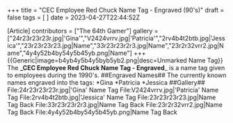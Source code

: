 +++
title = "CEC Employee Red Chuck Name Tag - Engraved (90's)"
draft = false
tags = [ ]
date = 2023-04-27T22:44:52Z

[Article]
contributors = ["The 64th Gamer"]
gallery = ["24r23r23r23r.jpg|'Gina'","V2424vrrv.jpg|'Patricia'","2rv4b4t2btb.jpg|'Jessica'","23r23r23r23.jpg|Name","33r23r23r2r3.jpg|Name","23r2r32vrr2.jpg|Name","4y4y52b4by54y5b45yb.png|Name"]
+++
{{Generic|image=b4yb4y5b4y5byb5yb2.png|desc=Unmarked Name Tag}}
The **_CEC Employee Red Chuck Name Tag - Engraved**_ is a name tag given to employees during the 1990's.
##Engraved Names##
The currently known names engraved into the tags:
*Gina
*Patricia
*Jessica
##Gallery##
<gallery>
File:24r23r23r23r.jpg|'Gina' Name Tag
File:V2424vrrv.jpg|'Patricia' Name Tag
File:2rv4b4t2btb.jpg|'Jessica' Name Tag
File:23r23r23r23.jpg|Name Tag Back
File:33r23r23r2r3.jpg|Name Tag Back
File:23r2r32vrr2.jpg|Name Tag Back
File:4y4y52b4by54y5b45yb.png|Name Tag Back
</gallery>
